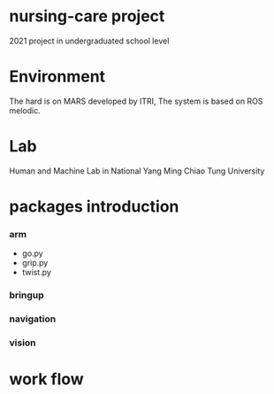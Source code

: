 # nursing-care project
2021 project in undergraduated school level

# Environment
The hard is on MARS developed by ITRI, The system is based on ROS melodic.


# Lab
Human and Machine Lab in National Yang Ming Chiao Tung University

# packages introduction
### arm
- go.py
- grip.py
- twist.py
### bringup
### navigation
### vision
# work flow

